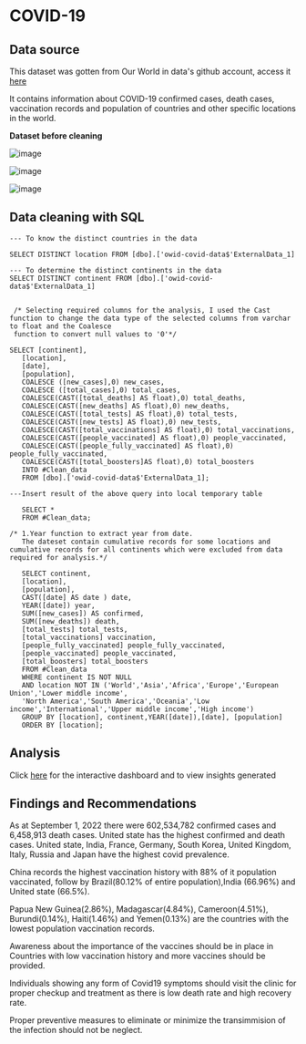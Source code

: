 # COVID-19 

## Data source

This dataset was gotten from Our World in data's github account, access it [here](https://github.com/owid/covid-19-data/tree/master/public/data)

It contains information about COVID-19 confirmed cases, death cases, vaccination records and population of countries and other specific locations in the world.

**Dataset before cleaning**


![image](https://user-images.githubusercontent.com/109418747/190338893-be9bb01f-90e6-40a2-a611-8fd338444616.png)



![image](https://user-images.githubusercontent.com/109418747/190339602-15f0327a-a863-4996-8146-f2460ee2feb3.png)



![image](https://user-images.githubusercontent.com/109418747/190339678-63d45c22-c590-40f3-b0f3-898c5637c520.png)


## Data cleaning with SQL

```
--- To know the distinct countries in the data

SELECT DISTINCT location FROM [dbo].['owid-covid-data$'ExternalData_1]

--- To determine the distinct continents in the data
SELECT DISTINCT continent FROM [dbo].['owid-covid-data$'ExternalData_1]


 /* Selecting required columns for the analysis, I used the Cast function to change the data type of the selected columns from varchar to float and the Coalesce
 function to convert null values to '0'*/
 
SELECT [continent],
   [location],
   [date],
   [population],
   COALESCE ([new_cases],0) new_cases,
   COALESCE ([total_cases],0) total_cases,
   COALESCE(CAST([total_deaths] AS float),0) total_deaths,
   COALESCE(CAST([new_deaths] AS float),0) new_deaths,
   COALESCE(CAST([total_tests] AS float),0) total_tests,
   COALESCE(CAST([new_tests] AS float),0) new_tests,
   COALESCE(CAST([total_vaccinations] AS float),0) total_vaccinations,
   COALESCE(CAST([people_vaccinated] AS float),0) people_vaccinated,
   COALESCE(CAST([people_fully_vaccinated] AS float),0) people_fully_vaccinated,
   COALESCE(CAST([total_boosters]AS float),0) total_boosters
   INTO #Clean_data
   FROM [dbo].['owid-covid-data$'ExternalData_1];

---Insert result of the above query into local temporary table

   SELECT *
   FROM #Clean_data;

/* 1.Year function to extract year from date.
   The dateset contain cumulative records for some locations and cumulative records for all continents which were excluded from data required for analysis.*/

   SELECT continent, 
   [location],
   [population],
   CAST([date] AS date ) date, 
   YEAR([date]) year,
   SUM([new_cases]) AS confirmed,
   SUM([new_deaths]) death,
   [total_tests] total_tests,
   [total_vaccinations] vaccination,
   [people_fully_vaccinated] people_fully_vaccinated,
   [people_vaccinated] people_vaccinated,
   [total_boosters] total_boosters
   FROM #Clean_data
   WHERE continent IS NOT NULL
   AND location NOT IN ('World','Asia','Africa','Europe','European Union','Lower middle income',
   'North America','South America','Oceania','Low income','International','Upper middle income','High income')
   GROUP BY [location], continent,YEAR([date]),[date], [population]
   ORDER BY [location]; 
   ```
   
   ## Analysis
   
   Click [here](
   https://public.tableau.com/app/profile/lawal.kaosarah/viz/covid19_16629089640860/Dashboard1?publish=yes) for the interactive dashboard and to view insights generated
   
   
   ## Findings and Recommendations
   
   As at September 1, 2022 there were 602,534,782 confirmed cases and 6,458,913 death cases. United state has the highest confirmed and death cases.
   United state, India, France, Germany, South Korea, United Kingdom, Italy, Russia and Japan have the highest covid prevalence.
   
   China records the highest vaccination history with 88% of it population vaccinated, follow by Brazil(80.12% of entire population),India (66.96%) and United state  (66.5%). 
   
  Papua New Guinea(2.86%), Madagascar(4.84%), Cameroon(4.51%), Burundi(0.14%), Haiti(1.46%) and Yemen(0.13%) are the countries with the lowest population vaccination records.
  
 Awareness about the importance of the vaccines should be in place in Countries with low vaccination history and more vaccines should be provided.
 
 Individuals showing any form of Covid19 symptoms should visit the clinic for proper checkup and treatment as there is low death rate and high recovery rate.
 
 Proper preventive measures to eliminate or minimize the transimmision of the infection should not be neglect.
   
   
